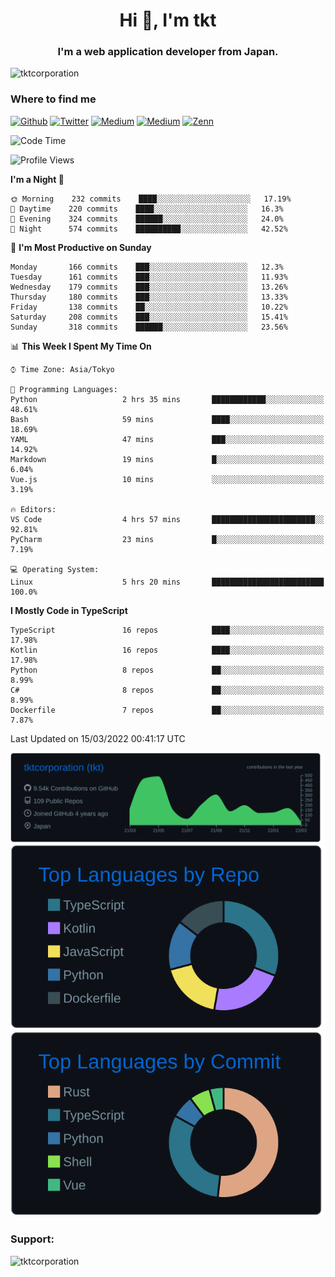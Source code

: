 <h1 align="center">Hi 👋, I'm tkt</h1>
<h3 align="center">I'm a web application developer from Japan.</h3>

<p align="left"> <img src="https://komarev.com/ghpvc/?username=tktcorporation&label=Profile%20views&color=0e75b6&style=flat" alt="tktcorporation" /> </p>

<h3>Where to find me</h3>
<p>
<a href="https://github.com/tktcorporation" target="_blank"><img alt="Github" src="https://img.shields.io/badge/GitHub-%2312100E.svg?&style=for-the-badge&logo=Github&logoColor=white" /></a>
<a href="https://twitter.com/tktcorporation" target="_blank"><img alt="Twitter" src="https://img.shields.io/badge/twitter-%231DA1F2.svg?&style=for-the-badge&logo=twitter&logoColor=white" /></a>
<a href="https://www.linkedin.com/in/tktcorporation" target="_blank"><img alt="Medium" src="https://img.shields.io/badge/linkdin-0a66c2.svg?&style=for-the-badge&logo=linkedin&logoColor=white" /></a>
<a href="https://qiita.com/tktcorporation" target="_blank"><img alt="Medium" src="https://img.shields.io/badge/qiita-55C500.svg?&style=for-the-badge&logo=qiita&logoColor=white" /></a>
<a href="https://zenn.dev/tktcorporation" target="_blank"><img alt="Zenn" src="https://img.shields.io/badge/Zenn-3EA8FF.svg?&style=for-the-badge&logo=Zenn&logoColor=white" /></a>
</p>
  
<!--START_SECTION:waka-->
![Code Time](http://img.shields.io/badge/Code%20Time-201%20hrs%2058%20mins-blue)

![Profile Views](http://img.shields.io/badge/Profile%20Views-0-blue)

**I'm a Night 🦉** 

```text
🌞 Morning    232 commits    ████░░░░░░░░░░░░░░░░░░░░░   17.19% 
🌆 Daytime    220 commits    ████░░░░░░░░░░░░░░░░░░░░░   16.3% 
🌃 Evening    324 commits    ██████░░░░░░░░░░░░░░░░░░░   24.0% 
🌙 Night      574 commits    ██████████░░░░░░░░░░░░░░░   42.52%

```
📅 **I'm Most Productive on Sunday** 

```text
Monday       166 commits    ███░░░░░░░░░░░░░░░░░░░░░░   12.3% 
Tuesday      161 commits    ███░░░░░░░░░░░░░░░░░░░░░░   11.93% 
Wednesday    179 commits    ███░░░░░░░░░░░░░░░░░░░░░░   13.26% 
Thursday     180 commits    ███░░░░░░░░░░░░░░░░░░░░░░   13.33% 
Friday       138 commits    ██░░░░░░░░░░░░░░░░░░░░░░░   10.22% 
Saturday     208 commits    ███░░░░░░░░░░░░░░░░░░░░░░   15.41% 
Sunday       318 commits    ██████░░░░░░░░░░░░░░░░░░░   23.56%

```


📊 **This Week I Spent My Time On** 

```text
⌚︎ Time Zone: Asia/Tokyo

💬 Programming Languages: 
Python                   2 hrs 35 mins       ████████████░░░░░░░░░░░░░   48.61% 
Bash                     59 mins             ████░░░░░░░░░░░░░░░░░░░░░   18.69% 
YAML                     47 mins             ███░░░░░░░░░░░░░░░░░░░░░░   14.92% 
Markdown                 19 mins             █░░░░░░░░░░░░░░░░░░░░░░░░   6.04% 
Vue.js                   10 mins             ░░░░░░░░░░░░░░░░░░░░░░░░░   3.19%

🔥 Editors: 
VS Code                  4 hrs 57 mins       ███████████████████████░░   92.81% 
PyCharm                  23 mins             █░░░░░░░░░░░░░░░░░░░░░░░░   7.19%

💻 Operating System: 
Linux                    5 hrs 20 mins       █████████████████████████   100.0%

```

**I Mostly Code in TypeScript** 

```text
TypeScript               16 repos            ████░░░░░░░░░░░░░░░░░░░░░   17.98% 
Kotlin                   16 repos            ████░░░░░░░░░░░░░░░░░░░░░   17.98% 
Python                   8 repos             ██░░░░░░░░░░░░░░░░░░░░░░░   8.99% 
C#                       8 repos             ██░░░░░░░░░░░░░░░░░░░░░░░   8.99% 
Dockerfile               7 repos             ██░░░░░░░░░░░░░░░░░░░░░░░   7.87%

```



 Last Updated on 15/03/2022 00:41:17 UTC
<!--END_SECTION:waka-->

[![](https://raw.githubusercontent.com/tktcorporation/tktcorporation/master/profile-summary-card-output/github_dark/0-profile-details.svg)](https://github.com/vn7n24fzkq/github-profile-summary-cards)
[![](https://raw.githubusercontent.com/tktcorporation/tktcorporation/master/profile-summary-card-output/github_dark/1-repos-per-language.svg)](https://github.com/vn7n24fzkq/github-profile-summary-cards) [![](https://raw.githubusercontent.com/tktcorporation/tktcorporation/master/profile-summary-card-output/github_dark/2-most-commit-language.svg)](https://github.com/vn7n24fzkq/github-profile-summary-cards)

<h3 align="left">Support:</h3>
<p><a href="https://www.buymeacoffee.com/tktcorporation"> <img align="left" src="https://cdn.buymeacoffee.com/buttons/v2/default-yellow.png" height="50" width="210" alt="tktcorporation" /></a></p><br><br>
